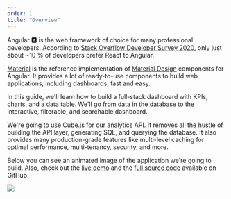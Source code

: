 ```yaml
---
order: 1
title: "Overview"
---
```


Angular 🅰️ is the web framework of choice for many professional developers. According to [Stack Overflow Developer Survey 2020](https://insights.stackoverflow.com/survey/2020#technology-web-frameworks), only just about ~10 % of developers prefer React to Angular.

[Material](https://material.angular.io) is the reference implementation of [Material Design](https://material.io/design/) components for Angular. It provides a lot of ready-to-use components to build web applications, including dashboards, fast and easy.

In this guide, we'll learn how to build a full-stack dashboard with KPIs, charts, and a data table. We'll go from data in the database to the interactive, filterable, and searchable dashboard.

We're going to use Cube.js for our analytics API. It removes all the hustle of building the API layer, generating SQL, and querying the database. It also provides many production-grade features like multi-level caching for optimal performance, multi-tenancy, security, and more.

Below you can see an animated image of the application we're going to build. Also, check out the [live demo](https://angular-dashboard-demo.cube.dev) and the [full source code](https://github.com/cube-js/cube.js/tree/master/examples/angular-dashboard-with-material-ui) available on GitHub.

![](/images/image-8.gif)
